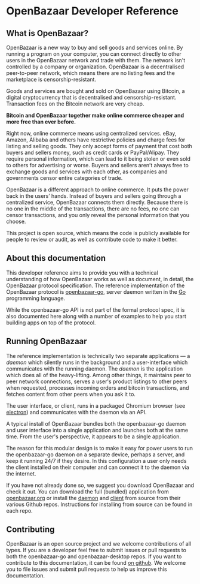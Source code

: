 <h1>OpenBazaar Developer Reference</h1>

## What is OpenBazaar?
OpenBazaar is a new way to buy and sell goods and services online. By running a program on your computer, you can connect directly to other users in the OpenBazaar network and trade with them. The network isn't controlled by a company or organization. OpenBazaar is a decentralised peer-to-peer network, which means there are no listing fees and the marketplace is censorship-resistant.

Goods and services are bought and sold on OpenBazaar using Bitcoin, a digital cryptocurrency that is decentralised and censorship-resistant. Transaction fees on the Bitcoin network are very cheap.

**Bitcoin and OpenBazaar together make online commerce cheaper and more free than ever before.**

Right now, online commerce means using centralized services. eBay, Amazon, Alibaba and others have restrictive policies and charge fees for listing and selling goods. They only accept forms of payment that cost both buyers and sellers money, such as credit cards or PayPal/Alipay. They require personal information, which can lead to it being stolen or even sold to others for advertising or worse. Buyers and sellers aren’t always free to exchange goods and services with each other, as companies and governments censor entire categories of trade.

OpenBazaar is a different approach to online commerce. It puts the power back in the users’ hands. Instead of buyers and sellers going through a centralized service, OpenBazaar connects them directly. Because there is no one in the middle of the transactions, there are no fees, no one can censor transactions, and you only reveal the personal information that you choose.

This project is open source, which means the code is publicly available for people to review or audit, as well as contribute code to make it better.

## About this documentation
This developer reference aims to provide you with a technical understanding of how OpenBazaar works as well as document, in detail, the OpenBazaar protocol specification. The reference implementation of the OpenBazaar protocol is <a href="https://github.com/OpenBazaar/openbazaar-go">openbazaar-go</a>, server daemon written in the <a href="https://golang.org/">Go</a> programming language. 

While the openbazaar-go API is not part of the formal protocol spec, it is also documented here along with a number of examples to help you start building apps on top of the protocol. 

## Running OpenBazaar
The reference implementation is technically two separate applications ― a *daemon* which silently runs in the background and a user-interface which communicates with the running daemon. The *daemon* is the application which does all of the heavy-lifting. Among other things, it maintains peer to peer network connections, serves a user's product listings to other peers when requested, processes incoming orders and bitcoin transactions, and fetches content from other peers when you ask it to. 

The user interface, or client, runs in a packaged Chromium browser (see <a href="http://electron.atom.io/">electron</a>) and communicates with the daemon via an API.

A typical install of OpenBazaar bundles both the openbazaar-go daemon and user interface into a single application and launches both at the same time. From the user's perspective, it appears to be a single application.

The reason for this modular design is to make it easy for power users to run the openbazaar-go daemon on a separate device, perhaps a server, and keep it running 24/7 if they desire. In this configuration a user only needs the client installed on their computer and can connect it to the daemon via the internet. 

If you have not already done so, we suggest you download OpenBazaar and check it out. You can download the full (bundled) application from <a href="https://openbazaar.org/download.html">openbazaar.org</a> or install the <a href="https://github.com/OpenBazaar/openbazaar-go">daemon</a> and <a href="https://github.com/OpenBazaar/openbazaar-desktop">client</a> from source from their various Github repos. Instructions for installing from source can be found in each repo.  

## Contributing
OpenBazaar is an open source project and we welcome contributions of all types. If you are a developer feel free to submit issues or pull requests to both the openbazaar-go and openbazaar-desktop repos. If you want to contribute to this documentation, it can be found <a href="https://github.com/OpenBazaar/docs">on github</a>. We welcome you to file issues and submit pull requests to help us improve this documentation.
